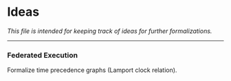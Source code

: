# Ideas

*This file is intended for keeping track of ideas for further formalizations.*

---

### Federated Execution

Formalize time precedence graphs (Lamport clock relation). 